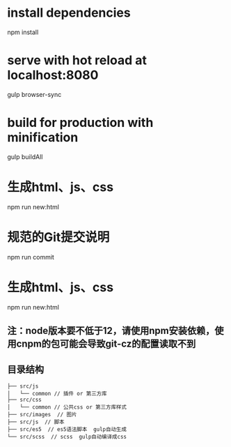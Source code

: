 
# install dependencies
npm install

# serve with hot reload at localhost:8080
gulp browser-sync

# build for production with minification
gulp buildAll

# 生成html、js、css
npm run new:html

# 规范的Git提交说明
npm run commit

# 生成html、js、css
npm run new:html

## 注：node版本要不低于12，请使用npm安装依赖，使用cnpm的包可能会导致git-cz的配置读取不到

## 目录结构

```shell
├── src/js
│   └── common // 插件 or 第三方库
├── src/css
│   └── common // 公共css or 第三方库样式
├── src/images  // 图片
├── src/js  // 脚本
├── src/es5  // es5语法脚本  gulp自动生成
└── src/scss  // scss  gulp自动编译成css
```